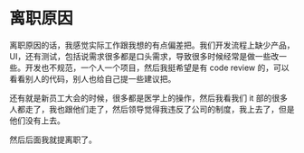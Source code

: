 # 离职原因



离职原因的话，我感觉实际工作跟我想的有点偏差把。我们开发流程上缺少产品，UI，还有测试，包括说需求很多都是口头需求，导致很多时候经常是做一些改一些。开发也不规范，一个人一个项目，然后我挺希望是有 code review 的，可以看看别人的代码，别人也给自己提一些建议把。

还有就是新员工大会的时候，很多都是医学上的操作，然后我看我们 it 部的很多人都走了，我也跟他们走了，然后领导觉得我违反了公司的制度，我上去了，但是他们没有上去。

然后后面我就提离职了。